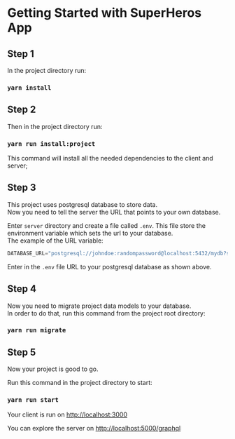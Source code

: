 # Getting Started with SuperHeros App

## Step 1

In the project directory run:

### `yarn install`

## Step 2

Then in the project directory run:

### `yarn run install:project`

This command will install all the needed dependencies to the client and server;

## Step 3

This project uses postgresql database to store data.\
Now you need to tell the server the URL that points to your own database.

Enter `server` directory and create a file called `.env`. This file store the environment variable which sets the url to your database.\
The example of the URL variable:

```javascript
DATABASE_URL="postgresql://johndoe:randompassword@localhost:5432/mydb?schema=public"
```

Enter in the `.env` file URL to your postgresql database as shown above.

## Step 4

Now you need to migrate project data models to your database.\
In order to do that, run this command from the project root directory:

### `yarn run migrate`

## Step 5

Now your project is good to go.

Run this command in the project directory to start:

### `yarn run start`

Your client is run on [http://localhost:3000](http://localhost:3000)

You can explore the server on [http://localhost:5000/graphql](http://localhost:5000/graphql)


